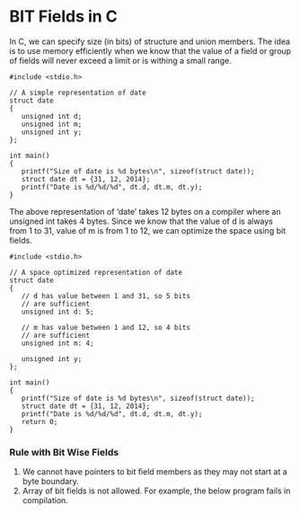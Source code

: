 
# BIT Fields in C
In C, we can specify size (in bits) of structure and union members. The idea is to use memory efficiently when we know that the value of a field or group of fields will never exceed a limit or is withing a small range.

```
#include <stdio.h>
 
// A simple representation of date
struct date
{
   unsigned int d;
   unsigned int m;
   unsigned int y;
};
 
int main()
{
   printf("Size of date is %d bytes\n", sizeof(struct date));
   struct date dt = {31, 12, 2014};
   printf("Date is %d/%d/%d", dt.d, dt.m, dt.y);
}
```

The above representation of ‘date’ takes 12 bytes on a compiler where an unsigned int takes 4 bytes. Since we know that the value of d is always from 1 to 31, value of m is from 1 to 12, we can optimize the space using bit fields.

```
#include <stdio.h>
 
// A space optimized representation of date
struct date
{
   // d has value between 1 and 31, so 5 bits
   // are sufficient
   unsigned int d: 5;
 
   // m has value between 1 and 12, so 4 bits
   // are sufficient
   unsigned int m: 4;
 
   unsigned int y;
};
 
int main()
{
   printf("Size of date is %d bytes\n", sizeof(struct date));
   struct date dt = {31, 12, 2014};
   printf("Date is %d/%d/%d", dt.d, dt.m, dt.y);
   return 0;
}

```

### Rule with Bit Wise Fields
1. We cannot have pointers to bit field members as they may not start at a byte boundary.
1. Array of bit fields is not allowed. For example, the below program fails in compilation.

